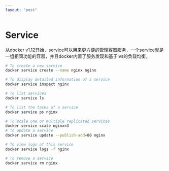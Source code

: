 ```yaml
---
layout: "post"
---
```


# Service

从docker v1.12开始，service可以用来更方便的管理容器服务，一个service就是一组相同功能的容器，并且docker内置了服务发现和基于lvs的负载均衡。

```sh
# To create a new service
docker service create --name nginx nginx

# To display detailed information of a service
docker service inspect nginx

# To list services
docker service ls

# To list the tasks of a service
docker service ps nginx

# To scale one or multiple replicated services
docker service scale nginx=3
# To update a service
docker service update --publish-add=80 nginx

# To view logs of this service
docker service logs -f nginx

# To remove a service
docker service rm nginx
```